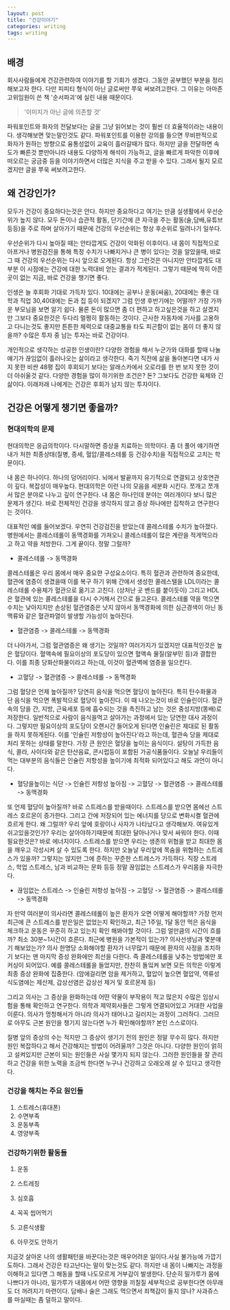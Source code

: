 ```yaml
---
layout: post
title: "건강이야기"
categories: writing
tags: writing
---
```


## 배경
회사사람들에게 건강관련하여 이야기를 할 기회가 생겼다. 그동안 공부했던 부분을 정리해보고자 한다. 다만 피피티 형식이 아닌 글로써만 쭈욱 써보려고한다. 그 이유는 아마존 고위임원이 쓴 책 '순서파괴'에 실린 내용 때문이다. 
> '이미지가 아닌 글에 의존할 것' 

파워포인트와 화자의 전달보다는 글을 그냥 읽어보는 것이 훨씬 더 효율적이라는 내용이다. 생각해보면 맞는말인것도 같다. 파워포인트를 이용한 강의를 들으면 무비판적으로 화자가 원하는 방향으로 융통성없이 교육이 흘러갈때가 많다. 하지만 글을 전달하면 속도가 빠른것 뿐만아니라 내용도 다양하게 해석이 가능하고, 글을 빠르게 파악한 이후에 떠오르는 궁금중 등을 이야기하면서 더많은 지식을 주고 받을 수 있다. 그래서 될지 모르겠지만 글을 쭈욱 써보려고한다.

## 왜 건강인가?
모두가 건강이 중요하다는것은 안다. 하지만 중요하다고 여기는 만큼 실생활에서 우선순위가 높지 않다. 모두 돈이나 습관적 활동, 단기간에 큰 자극을 주는 활동(술,담배,유튜브 등등)을 주로 하며 살아가기 때문에 건강의 우선순위는 항상 후순위로 밀려나기 일쑤다. 

우선순위가 다시 높아질 때는 안타깝게도 건강이 악화된 이후이다. 내 몸이 직접적으로 아프거나 병원검진을 통해 특정 수치가 나빠지거나 큰 병이 있다는 것을 알았을때, 바로 그 때 건강의 우선순위는 다시 앞으로 오게된다. 항상 그런것은 아니지만 안타깝게도 대부분 이 시점에는 건강에 대한 노력대비 얻는 결과가 적게된다. 그렇기 때문에 딱히 아픈곳이 없는 지금, 바로 건강을 챙기면 좋다. 

인생은 늘 후회화 기대로 가득차 있다. 10대에는 공부나 운동(싸움), 20대에는 좋은 대학과 직업 30,40대에는 돈과 집 등이 되겠지? 그럼 인생 후반기에는 어떨까? 가장 가까운 부모님을 보면 알기 쉽다. 물론 돈이 많으면 좀 더 편하고 하고싶은것을 하고 살겠지만 그보다 중요한것은 두다리 멀쩡히 활동하는 것이다. 근사한 자동차에 기사를 고용하고 다니는것도 좋지만 튼튼한 체력으로 대중교통을 타도 피곤함이 없는 몸이 더 좋지 않을까? 수많은 투자 중 남는 투자는 바로 건강이다.

개인적으로 생각하는 성공한 인생이란? 다양한 경험을 해서 누군가와 대화를 할때 나눌 얘기가 끊임없이 흘러나오는 삶이라고 생각한다. 죽기 직전에 삶을 돌아본다면 내가 사지 못한 비싼 48평 집이 후회되기 보다는 알래스카에서 오로라를 한 번 보지 못한 것이 더 아쉬울것 같다. 다양한 경험을 많이 하기위한 조건은? 돈? 그보다도 건강한 육체와 긴 삶이다. 이래저래 나에게는 건강은 후회가 남지 않는 투자이다.

##  건강은 어떻게 챙기면 좋을까?

### 현대의학의 문제
현대의학은 응급의학이다. 다시말하면 증상을 치료하는 의학이다. 좀 더 풀어 얘기하면 내가 처한 최종상태(질병, 증세, 혈압/콜레스테롤 등 건강수치)을 직접적으로 고치는 학문이다. 

내 몸은 하나이다. 하나의 덩어리이다. 뇌에서 발끝까지 유기적으로 연결되고 상호연관이 깊다. 복잡성이 매우높다. 현대의학은 이런 나의 모음을 세분화 시킨다. 쪼개고 쪼개서 많은 분야로 나누고 깊이 연구한다. 내 몸은 하나인데 분야는 여러개이다 보니 많은 문제가 생긴다. 바로 전체적인 건강을 생각하지 않고 증상 하나에만 집착하고 연구한다는 것이다.

대표적인 예를 들어보겠다. 우연히 건강검진을 받았는데 콜레스테롤 수치가 높아졌다. 병원에서는 콜레스테롤이 동맥경화를 가져오니 콜레스테롤이 많은 계란을 적게먹으라고 하고 약을 처방한다. 그게 끝이다. 정말 그럴까? 
* 콜레스테롤 -> 동맥경화

콜레스테롤은 우리 몸에서 매우 중요햔 구성요소이다. 특히 혈관과 관련하여 중요한데, 혈관에 염증이 생겼을때 이를 복구 하기 위해 간에서 생성한 콜레스텔을 LDL이라는 콜레스테롤 수용체가 혈관으로 옮기고 고친다. (상처난 곳 밴드를 붙이듯이) 그리고 HDL은 혈관에 있는 콜레스테롤을 다시 수거해서 간으로 들고온다. 콜레스테롤 약을 먹으면 수치는 낮아지지만 손상된 혈관염증은 낫지 않아서 동맥경화에 의한 심근경색이 아닌 동맥류와 같은 혈관파열이 발생할 가능성이 높아진다.
* 혈관염증 -> 콜레스테롤 -> 동맥경화

더 나아가서, 그럼 혈관염증은 왜 생기는 것일까? 여러가지가 있겠지만 대표적인것은 높은 혈당이다. 혈액속에 필요이상의 포도당이 있으면 혈액속 물질(알부민 등)과 결합한다. 이를 최종 당화산화물이라고 하는데, 이것이 혈관벽에 염증을 일으킨다.
* 고혈당 -> 혈관염증 -> 콜레스테롤 -> 동맥경화

그럼 혈당은 언제 높아질까? 당연히 음식을 먹으면 혈당이 높아진다. 특히 탄수화물과 단 음식을 먹으면 폭발적으로 혈당이 높아진다. 이 때 나오는것이 바로 인슐린이다. 혈관속의 당을 간, 지방, 근육세포 등에 흡수되는 것을 촉진하고 남는 것은 중성지방(똥배)로 저장한다. 일반적으로 사람이 음식을먹고 살아가는 과정에서 있는 당연한 대사 과정이다. 그렇지만 필요이상의 포도당이 오랜시간 들어오게 된다면 인슐린은 제대로 된 활동을 하지 못하게된다. 이를 '인슐린 저항성이 높아진다'라고 하는데, 혈관속 당을 제대로 처리 못하는 상태를 말한다. 가장 큰 원인은 혈당을 높이는 음식이다. 설탕이 가득한 음식, 콜라, 사이다와 같은 탄산음료, 콘시럽등이 포함된 가공식품들이다. 오늘날 우리들이 먹는 대부분의 음식들은 인슐린 저항성을 높이기에 최적화 되어있다고 해도 과언이 아니다.
* 혈당을높이는 식단 -> 인슐린 저항성 높아짐 -> 고혈당 -> 혈관염증 -> 콜레스테롤 -> 동맥경화

또 언제 혈당이 높아질까? 바로 스트레스를 받을때이다. 스트레스를 받으면 몸에선 스트레스 호르몬이 증가한다. 그리고 간에 저장되어 있는 에너지를 당으로 변화시켤 혈관에 흐르게 한다. 왜 그럴까? 우리 앞에 호랑이나 사자가 나타났다고 생각해보자. 여유있게 쉬고있을것인가? 우리는 살아야하기때문에 최대한 달아나거나 맞서 싸워야 한다. 이때 필요한것은? 바로 에너지이다. 스트레스를 받으면 우리는 생존의 위협을 받고 최대한 몸을 깨우고 각성시켜 살 수 있도록 한다. 하지만 오늘날 우리앞에 목숨을 위협하는 스트레스가 있을까? 그렇지는 않지만 그에 준하는 꾸준한 스트레스가 가득하다. 직장 스트레스, 학업 스트레스, 남과 비교하는 문화 등등 정말 끊임없는 스트레스가 우리몸을 자극한다.
* 끊임없는 스트레스 -> 인슐린 저항성 높아짐 -> 고혈당 -> 혈관염증 -> 콜레스테롤 -> 동맥경화

자 만약 여러분이 의사라면 콜레스테롤이 높은 환자가 오면 어떻게 해야할까? 가장 먼저 최근에 큰 스트레스를 받은일은 없었는지 확인하고, 최근 1주일, 1달 동안 먹은 음식을 체크하고 운동은 꾸준히 하고 있는지 확인 해봐야할 것이다. 그럼 얼만큼의 시간이 흐를까? 최소 30분~1시간이 흐른다. 최근에 병원을 가본적이 있는가? 의사선생님과 몇분얘기 해보았는가? 의사 한명당 소화해야할 환자가 너무많기 때문에 환자의 사정을 조치하기 보다는 맨 마지막 증성 완화에만 최선을 다한다. 즉 콜레스테롤을 낮추는 방법에만 포커싱이 되어있다. 예를 콜레스테롤을 들었지만, 찬찬히 돌잌켜 보면 모든 의학은 이렇게 최종 증상 완화에 집중한다. (암에걸리면 암을 제거하고, 혈압이 높으면 혈압약, 역류성 식도염에는 제산제, 갑상선염은 갑상선 제거 및 호르몬제 등)

그리고 의사는 그 증상을 완화하는데 어떤 약물이 부작용이 적고 많은지 수많은 임상시험을 통해 확인하고 연구한다. 의학과 제약회사들은 그렇게 연결되어있고 거대한 사업을 이룬다. 의사가 멍청해서가 아니라 의사가 태어나고 길러지는 과정이 그러하다. 그러므로 아무도 근본 원인을 챙기지 않는다면 누가 확인해야할까? 본인 스스로이다.

질병 앞의 증상의 수는 적지만 그 증상이 생기기 전의 원인은 정말 무수히 많다. 하지만 원인 복잡하다고 해서 건강해지는 방법이 어려울까? 그것은 아니다. 다양한 원인이 얽히고 설켜있지만 근본이 되는 원인들은 사실 몇가지 되지 않는다. 그러한 원인들을 잘 관리하고 건강을 위한 노력을 조금씩 한다면 누구나 건강하고 오래오래 살 수 있다고 생각한다.

### 건강을 해치는 주요 원인들
1.  스트레스(휴대폰)
2. 수면부족
3. 운동부족
4. 영양부족

### 건강하기위한 활동들
1. 운동
2. 스트레칭
3. 심호흡

4. 꼭꼭 씹어먹기
5. 고른식생활

6. 아무것도 안하기 

지금것 살아온 나의 생활패턴을 바꾼다는것은 매우어려운 일이다.사실 불가능에 가깝기도하다. 그래서 건강은 타고난다는 말이 맞는것도 같다. 하지만 내 몸이 나빠지는 과정을 이해하고 있다면 그 해동을 할때 나도모르게 거부감이 발생한다. 단순히 밀가루가 몸에 나쁘다가 아니라, 밀가루가 내몸에서 어떤 영향을 끼칠질 세부적으로 공부한다면 아무래도 더 꺼려지기 마련이다. 담배나 술은 그래도 먹으면서 죄책감이 들지 않나? 사과쥬스를 마실때는 좀 덜하고 말이다.
